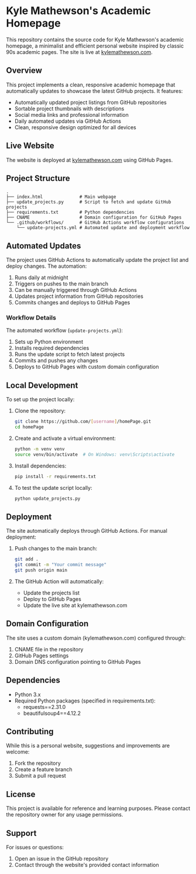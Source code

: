 # Kyle Mathewson's Academic Homepage

This repository contains the source code for Kyle Mathewson's academic homepage, a minimalist and efficient personal website inspired by classic 90s academic pages. The site is live at [kylemathewson.com](https://kylemathewson.com).

## Overview

This project implements a clean, responsive academic homepage that automatically updates to showcase the latest GitHub projects. It features:

- Automatically updated project listings from GitHub repositories
- Sortable project thumbnails with descriptions
- Social media links and professional information
- Daily automated updates via GitHub Actions
- Clean, responsive design optimized for all devices

## Live Website

The website is deployed at [kylemathewson.com](https://kylemathewson.com) using GitHub Pages.

## Project Structure

```
.
├── index.html              # Main webpage
├── update_projects.py      # Script to fetch and update GitHub projects
├── requirements.txt        # Python dependencies
├── CNAME                   # Domain configuration for GitHub Pages
└── .github/workflows/      # GitHub Actions workflow configurations
    └── update-projects.yml # Automated update and deployment workflow
```

## Automated Updates

The project uses GitHub Actions to automatically update the project list and deploy changes. The automation:

1. Runs daily at midnight
2. Triggers on pushes to the main branch
3. Can be manually triggered through GitHub Actions
4. Updates project information from GitHub repositories
5. Commits changes and deploys to GitHub Pages

### Workflow Details

The automated workflow (`update-projects.yml`):
1. Sets up Python environment
2. Installs required dependencies
3. Runs the update script to fetch latest projects
4. Commits and pushes any changes
5. Deploys to GitHub Pages with custom domain configuration

## Local Development

To set up the project locally:

1. Clone the repository:
   ```bash
   git clone https://github.com/[username]/homePage.git
   cd homePage
   ```

2. Create and activate a virtual environment:
   ```bash
   python -m venv venv
   source venv/bin/activate  # On Windows: venv\Scripts\activate
   ```

3. Install dependencies:
   ```bash
   pip install -r requirements.txt
   ```

4. To test the update script locally:
   ```bash
   python update_projects.py
   ```

## Deployment

The site automatically deploys through GitHub Actions. For manual deployment:

1. Push changes to the main branch:
   ```bash
   git add .
   git commit -m "Your commit message"
   git push origin main
   ```

2. The GitHub Action will automatically:
   - Update the projects list
   - Deploy to GitHub Pages
   - Update the live site at kylemathewson.com

## Domain Configuration

The site uses a custom domain (kylemathewson.com) configured through:
1. CNAME file in the repository
2. GitHub Pages settings
3. Domain DNS configuration pointing to GitHub Pages

## Dependencies

- Python 3.x
- Required Python packages (specified in requirements.txt):
  - requests==2.31.0
  - beautifulsoup4==4.12.2

## Contributing

While this is a personal website, suggestions and improvements are welcome:
1. Fork the repository
2. Create a feature branch
3. Submit a pull request

## License

This project is available for reference and learning purposes. Please contact the repository owner for any usage permissions.

## Support

For issues or questions:
1. Open an issue in the GitHub repository
2. Contact through the website's provided contact information 